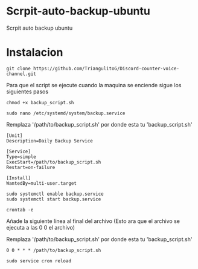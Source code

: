 # Scrpit-auto-backup-ubuntu
Scrpit auto backup ubuntu

# Instalacion
```text
git clone https://github.com/TriangulitoG/Discord-counter-voice-channel.git
```

Para que el script se ejecute cuando la maquina se enciende sigue los siguientes pasos

```text
chmod +x backup_script.sh
```
```text
sudo nano /etc/systemd/system/backup.service
```
Remplaza '/path/to/backup_script.sh' por donde esta tu 'backup_script.sh'
```text
[Unit]
Description=Daily Backup Service

[Service]
Type=simple
ExecStart=/path/to/backup_script.sh
Restart=on-failure

[Install]
WantedBy=multi-user.target
```
```text
sudo systemctl enable backup.service
sudo systemctl start backup.service
```
```text
crontab -e
```
Añade la siguiente línea al final del archivo (Esto ara que el archivo se ejecuta a las 0 0 el archivo)

Remplaza '/path/to/backup_script.sh' por donde esta tu 'backup_script.sh'
```text
0 0 * * * /path/to/backup_script.sh
```
```text
sudo service cron reload
```

